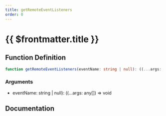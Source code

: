 ```yaml
---
title: getRemoteEventListeners
order: 0
---
```


# {{ $frontmatter.title }}

## Function Definition

```ts
function getRemoteEventListeners(eventName: string | null): ((...args: any[]) => void)[];
```

### Arguments

* eventName: string | null): ((...args: any[]) =\> void

## Documentation

<!--@include: ./parts/getRemoteEventListeners.md-->
